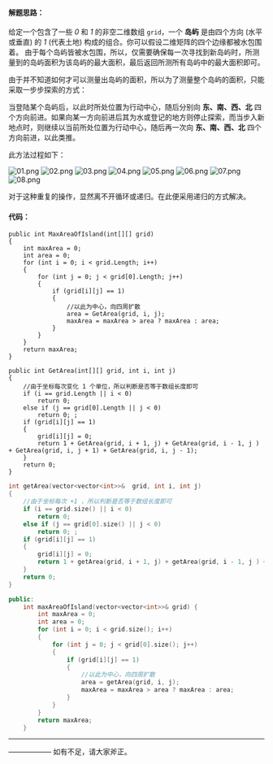 #### 解题思路：

给定一个包含了一些 *0* 和 *1* 的非空二维数组 `grid`，一个 **岛屿** 是由四个方向 (水平或垂直) 的 *1* (代表土地) 构成的组合。你可以假设二维矩阵的四个边缘都被水包围着。
由于每个岛屿皆被水包围，所以，仅需要确保每一次寻找到新岛屿时，所测量到的岛屿面积为该岛屿的最大面积，最后返回所测所有岛屿中的最大面积即可。

由于并不知道如何才可以测量出岛屿的面积，所以为了测量整个岛屿的面积，只能采取一步步探索的方式：

当登陆某个岛屿后，以此时所处位置为行动中心，随后分别向 **东、南、西、北** 四个方向前进。如果向某一方向前进后其为水或登记的地方则停止探索，而当步入新地点时，则继续以当前所处位置为行动中心，随后再一次向 **东、南、西、北** 四个方向前进，以此类推。

此方法过程如下：

 ![01.png](https://pic.leetcode-cn.com/f7f75520bb20aff8fed73b3d250f60932c3627ab1d788278b511745695017923-01.png) ![02.png](https://pic.leetcode-cn.com/36e3fe2a19aa4cc312aa6290993f7c07d180c690d82763ff48c5183899c54b5b-02.png) ![03.png](https://pic.leetcode-cn.com/052ae3f270c8ee9c530cfa9f847d5cc765a1aa0318774874bf3b02220af92494-03.png) ![04.png](https://pic.leetcode-cn.com/abd297e3b3bbff18e35320baca4c41328bd63de65a3586d085956cacc8afd3ad-04.png) ![05.png](https://pic.leetcode-cn.com/e664cc092d9e76b8fe4cf56efc4f6ae518ed74518071a7a892f8d0877d5e9a91-05.png) ![06.png](https://pic.leetcode-cn.com/4a5058e804faf2128c38ea307d594453d932347099d827fb0f2e22879771b229-06.png) ![07.png](https://pic.leetcode-cn.com/ecd68c1341b3f9afb6490c25e8381ae56b20d3ae966ad052aca44ec8c66624dd-07.png) ![08.png](https://pic.leetcode-cn.com/4d5918c83f3f21ab56856347413aedf46f0e6142d9378200b6bce5ed4a81e342-08.png) 

对于这种重复的操作，显然离不开循环或递归。在此便采用递归的方式解决。

#### 代码：

```Csharp [-C#]
public int MaxAreaOfIsland(int[][] grid)
{
    int maxArea = 0;
    int area = 0;
    for (int i = 0; i < grid.Length; i++)
    {
        for (int j = 0; j < grid[0].Length; j++)
        {
            if (grid[i][j] == 1)
            {
                //以此为中心，向四周扩散
                area = GetArea(grid, i, j);
                maxArea = maxArea > area ? maxArea : area;
            }
        }
    }
    return maxArea;
}

public int GetArea(int[][] grid, int i, int j)
{
    //由于坐标每次变化 1 个单位，所以判断是否等于数组长度即可
    if (i == grid.Length || i < 0)
        return 0;
    else if (j == grid[0].Length || j < 0)
        return 0; ;
    if (grid[i][j] == 1)
    {
        grid[i][j] = 0;
        return 1 + GetArea(grid, i + 1, j) + GetArea(grid, i - 1, j ) + GetArea(grid, i, j + 1) + GetArea(grid, i, j - 1);
    }
    return 0;
}
```
```C++ []
int getArea(vector<vector<int>>&  grid, int i, int j)
{
    //由于坐标每次 +1 ，所以判断是否等于数组长度即可
    if (i == grid.size() || i < 0)
        return 0;
    else if (j == grid[0].size() || j < 0)
        return 0; ;
    if (grid[i][j] == 1)
    {
        grid[i][j] = 0;
        return 1 + getArea(grid, i + 1, j) + getArea(grid, i - 1, j ) + getArea(grid, i, j + 1) + getArea(grid, i, j - 1);
    }
    return 0;
}

public:
    int maxAreaOfIsland(vector<vector<int>>& grid) {
        int maxArea = 0;
        int area = 0;
        for (int i = 0; i < grid.size(); i++)
        {
            for (int j = 0; j < grid[0].size(); j++)
            {
                if (grid[i][j] == 1)
                {
                    //以此为中心，向四周扩散
                    area = getArea(grid, i, j);
                    maxArea = maxArea > area ? maxArea : area;
                }
            }
        }
        return maxArea;
    }
```

***

——————
如有不足，请大家斧正。


